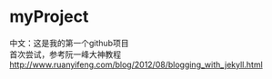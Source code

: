 # myProject
中文：这是我的第一个github项目<br>
首次尝试，参考阮一峰大神教程<br>
http://www.ruanyifeng.com/blog/2012/08/blogging_with_jekyll.html
